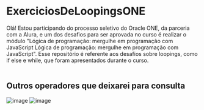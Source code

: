 # ExerciciosDeLoopingsONE

Olá! Estou participando do processo seletivo do Oracle ONE, da parceria com a Alura, e um dos desafios para ser aprovada no curso é realizar o módulo "Lógica de programação: mergulhe em programação com JavaScript Lógica de programação: mergulhe em programação com JavaScript". Esse repositório é referente aos desafios sobre loopings, como if else e while, que foram apresentados durante o curso.
<br>
<br>
## Outros operadores que deixarei para consulta
![image](https://github.com/MaduSales/ExerciciosDeLoopingsONE/assets/166547195/a184cbfb-0bc2-4687-87bf-49e51aa64576)
![image](https://github.com/MaduSales/ExerciciosDeLoopingsONE/assets/166547195/f9dece89-fa7b-4800-9b2a-5dcdb0ef77b7)

